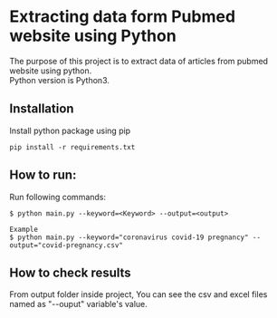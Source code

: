 Extracting data form Pubmed website using Python
================================================

The purpose of this project is to extract data of articles from pubmed website using python.
<br>
Python version is Python3.

Installation
------------

Install python package using pip

    pip install -r requirements.txt



How to run:
------------

Run following commands:

    $ python main.py --keyword=<Keyword> --output=<output>

    Example
    $ python main.py --keyword="coronavirus covid-19 pregnancy" --output="covid-pregnancy.csv"
    

How to check results
--------------------

From output folder inside project, You can see the csv and excel files named as "--ouput" variable's value.
